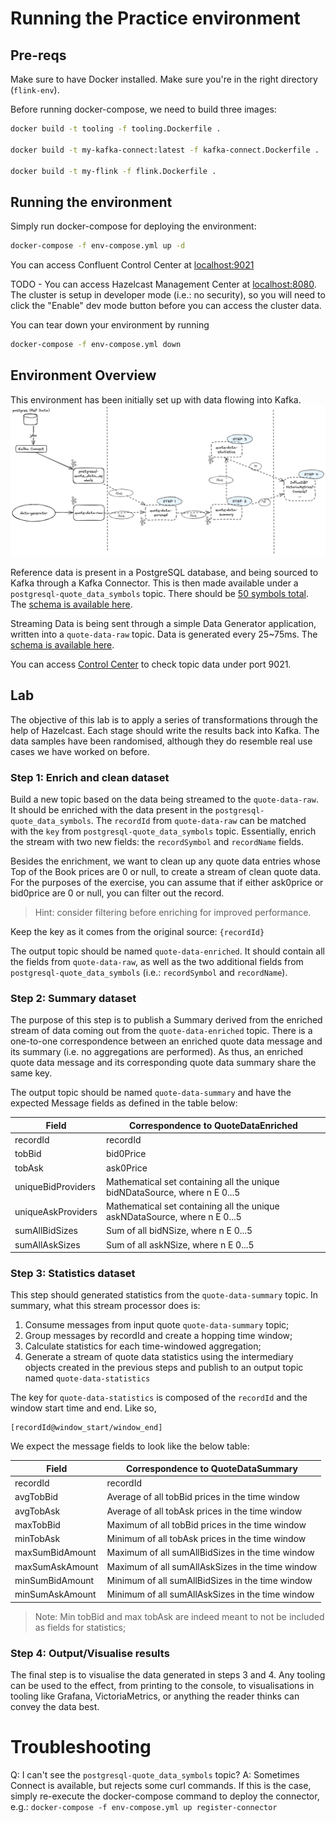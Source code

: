 # Running the Practice environment
## Pre-reqs
Make sure to have Docker installed.
Make sure you're in the right directory (`flink-env`).

Before running docker-compose, we need to build three images:
```bash
docker build -t tooling -f tooling.Dockerfile .

docker build -t my-kafka-connect:latest -f kafka-connect.Dockerfile .

docker build -t my-flink -f flink.Dockerfile .
```

## Running the environment
Simply run docker-compose for deploying the environment:
```bash
docker-compose -f env-compose.yml up -d
```

You can access Confluent Control Center at [localhost:9021](http://localhost:9021)

TODO - You can access Hazelcast Management Center at [localhost:8080](http://localhost:8080). The cluster is setup in developer mode (i.e.: no security), so you will need to click the "Enable" dev mode button before you can access the cluster data.

You can tear down your environment by running
```bash
docker-compose -f env-compose.yml down
```

## Environment Overview
This environment has been initially set up with data flowing into Kafka.
![image](resources/flink.png)

Reference data is present in a PostgreSQL database, and being sourced to Kafka through a Kafka Connector. This is then made available under a `postgresql-quote_data_symbols` topic. There should be [50 symbols total](tooling/sql-data.sql). The [schema is available here](tooling/schema-postgresql-quote_data_symbols-value-v1.avsc).

Streaming Data is being sent through a simple Data Generator application, written into a `quote-data-raw` topic. Data is generated every 25~75ms. The [schema is available here](tooling/QuoteData.avsc).

You can access [Control Center](http://localhost:9021) to check topic data under port 9021.

## Lab
The objective of this lab is to apply a series of transformations through the help of Hazelcast. Each stage should write the results back into Kafka. The data samples have been randomised, although they do resemble real use cases we have worked on before.

### Step 1: Enrich and clean dataset
Build a new topic based on the data being streamed to the `quote-data-raw`. It should be enriched with the data present in the `postgresql-quote_data_symbols`. The `recordId` from `quote-data-raw` can be matched with the `key` from `postgresql-quote_data_symbols` topic. Essentially, enrich the stream with two new fields: the `recordSymbol` and `recordName` fields.

Besides the enrichment, we want to clean up any quote data entries whose Top of the Book prices are 0 or null, to create a stream of clean quote data. For the purposes of the exercise, you can assume that if either ask0price or bid0price are 0 or null, you can filter out the record. 

> Hint: consider filtering before enriching for improved performance. 

Keep the key as it comes from the original source: `{recordId}`

The output topic should be named `quote-data-enriched`. It should contain all the fields from `quote-data-raw`, as well as the two additional fields from `postgresql-quote_data_symbols` (i.e.: `recordSymbol` and `recordName`).

### Step 2: Summary dataset
The purpose of this step is to publish a Summary derived from the enriched stream of data coming out from the `quote-data-enriched` topic. There is a one-to-one correspondence between an enriched quote data message and its summary (i.e. no aggregations are performed). As thus, an enriched quote data message and its corresponding quote data summary share the same key.

The output topic should be named `quote-data-summary` and have the expected Message fields as defined in the table below:

| Field              | Correspondence to QuoteDataEnriched                                                 |
|--------------------|-----------------------------------------------------------------------------|
| recordId           | recordId                                                                    |
| tobBid             | bid0Price                                                                   |
| tobAsk             | ask0Price                                                                   |
| uniqueBidProviders | Mathematical set containing all the unique bidNDataSource, where n E 0...5 |
| uniqueAskProviders | Mathematical set containing all the unique askNDataSource, where n E 0...5 |
| sumAllBidSizes     | Sum of all bidNSize, where n E 0...5                                       |
| sumAllAskSizes     | Sum of all askNSize, where n E 0...5                                       |


### Step 3: Statistics dataset
This step should generated statistics from the `quote-data-summary` topic.
In summary, what this stream processor does is:
1. Consume messages from input quote `quote-data-summary` topic;
2. Group messages by recordId and create a hopping time window;
3. Calculate statistics for each time-windowed aggregation;
4. Generate a stream of quote data statistics using the intermediary objects created in the previous steps and publish to an output topic named `quote-data-statistics`

The key for `quote-data-statistics` is composed of the `recordId` and the window start time and end. Like so,
```
[recordId@window_start/window_end]
```

We expect the message fields to look like the below table:

| Field           | Correspondence to QuoteDataSummary               |
|-----------------|--------------------------------------------------|
| recordId        | recordId                                         |
| avgTobBid       | Average of all tobBid prices in the time window  |
| avgTobAsk       | Average of all tobAsk prices in the time window  |
| maxTobBid       | Maximum of all tobBid prices in the time window  |
| minTobAsk       | Minimum of all tobAsk prices in the time window  |
| maxSumBidAmount | Maximum of all sumAllBidSizes in the time window |
| maxSumAskAmount | Maximum of all sumAllAskSizes in the time window |
| minSumBidAmount | Minimum of all sumAllBidSizes in the time window |
| minSumAskAmount | Minimum of all sumAllAskSizes in the time window |

> Note: Min tobBid and max tobAsk are indeed meant to not be included as fields for statistics;

### Step 4: Output/Visualise results
The final step is to visualise the data generated in steps 3 and 4. Any tooling can be used to the effect, from printing to the console, to visualisations in tooling like Grafana, VictoriaMetrics, or anything the reader thinks can convey the data best.

# Troubleshooting
Q: I can't see the `postgresql-quote_data_symbols` topic?
A: Sometimes Connect is available, but rejects some curl commands. If this is the case, simply re-execute the docker-compose command to deploy the connector, e.g.: `docker-compose -f env-compose.yml up register-connector`
